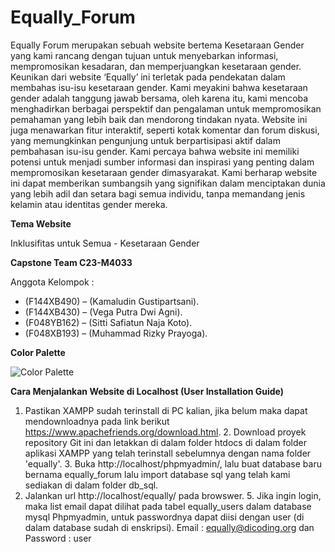 # Equally_Forum
Equally Forum merupakan sebuah website bertema Kesetaraan Gender yang kami rancang dengan tujuan untuk menyebarkan informasi, mempromosikan kesadaran, dan memperjuangkan kesetaraan gender. Keunikan dari website ‘Equally’ ini terletak pada pendekatan dalam membahas isu-isu kesetaraan gender. Kami meyakini bahwa kesetaraan gender adalah
tanggung jawab bersama, oleh karena itu, kami mencoba menghadirkan berbagai perspektif dan pengalaman untuk mempromosikan pemahaman yang lebih baik dan mendorong tindakan nyata. Website ini juga menawarkan fitur interaktif, seperti kotak komentar dan forum diskusi, yang memungkinkan pengunjung untuk berpartisipasi aktif dalam pembahasan isu-isu gender. Kami percaya bahwa website ini memiliki potensi untuk menjadi sumber informasi dan inspirasi yang penting dalam mempromosikan kesetaraan gender dimasyarakat. Kami berharap website ini dapat memberikan sumbangsih yang signifikan dalam menciptakan dunia yang lebih adil dan setara bagi semua individu, tanpa memandang jenis kelamin atau identitas gender mereka.

**Tema Website**

Inklusifitas untuk Semua - Kesetaraan Gender

**Capstone Team C23-M4033**

Anggota Kelompok : 
  * (F144XB490) – (Kamaludin Gustipartsani).
  * (F144XB430) – (Vega Putra Dwi Agni).
  * (F048YB162) – (Sitti Safiatun Naja Koto).
  * (F048XB193) – (Muhammad Rizky Prayoga).

**Color Palette**

![Color Palette](https://www.color-hex.com/palettes/17247.png)

**Cara Menjalankan Website di Localhost (User Installation Guide)**

  1. Pastikan XAMPP sudah terinstall di PC kalian, jika belum maka dapat mendownloadnya pada link berikut https://www.apachefriends.org/download.html.
		2. Download proyek repository Git ini dan letakkan di dalam folder htdocs di dalam folder aplikasi XAMPP yang telah terinstall sebelumnya dengan nama folder 'equally'.
		3. Buka http://localhost/phpmyadmin/, lalu buat database baru bernama equally_forum lalu import database sql yang telah kami sediakan di dalam folder db_sql.
  4. Jalankan url http://localhost/equally/ pada browswer.
		5. Jika ingin login, maka list email dapat dilihat pada tabel equally_users dalam database mysql Phpmyadmin, untuk passwordnya dapat diisi dengan user (di dalam database 
     sudah di enskripsi). Email : equally@dicoding.org dan Password : user  






